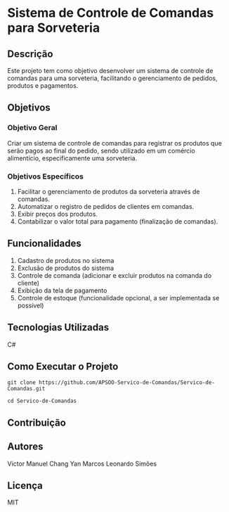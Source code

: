 # Sistema de Controle de Comandas para Sorveteria

## Descrição
Este projeto tem como objetivo desenvolver um sistema de controle de comandas para uma sorveteria, facilitando o gerenciamento de pedidos, produtos e pagamentos.

## Objetivos

### Objetivo Geral
Criar um sistema de controle de comandas para registrar os produtos que serão pagos ao final do pedido, sendo utilizado em um comércio alimentício, especificamente uma sorveteria.

### Objetivos Específicos
1. Facilitar o gerenciamento de produtos da sorveteria através de comandas.
2. Automatizar o registro de pedidos de clientes em comandas.
3. Exibir preços dos produtos.
4. Contabilizar o valor total para pagamento (finalização de comandas).

## Funcionalidades

1. Cadastro de produtos no sistema
2. Exclusão de produtos do sistema
3. Controle de comanda (adicionar e excluir produtos na comanda do cliente)
4. Exibição da tela de pagamento
5. Controle de estoque (funcionalidade opcional, a ser implementada se possível)

## Tecnologias Utilizadas
C#

## Como Executar o Projeto
`git clone https://github.com/APSOO-Servico-de-Comandas/Servico-de-Comandas.git`

`cd Servico-de-Comandas`

## Contribuição

## Autores
Victor Manuel Chang
Yan Marcos 
Leonardo Simões

## Licença
MIT

